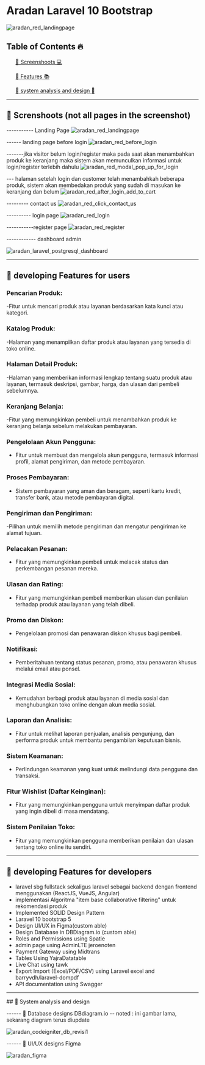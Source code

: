 # Aradan Laravel 10 Bootstrap
![aradan_red_landingpage](https://github.com/aslan-asilon31/aradan_laravel_postgresql/assets/116990574/dc3adcf4-fd3c-402f-9f8f-6d19fac54fdb)


## Table of Contents 🔥

<div class="">
<ol>
<a href="#screenshoot">💠 Screenshoots 💻</a>
</ol>

<ol>
<a href="#feature">💠 Features 📚</a>
</ol>

<ol>
<a href="#analysis">💠 system analysis and design 📂</a>
</ol>
</div>

<hr>

<div class="" id="screenshoot">

## 💠 Screnshoots (not all pages in the screenshot) <br>
----------- Landing Page
![aradan_red_landingpage](https://github.com/aslan-asilon31/aradan_laravel_postgresql/assets/116990574/dc3adcf4-fd3c-402f-9f8f-6d19fac54fdb)

------ landing page before login
![aradan_red_before_login](https://github.com/aslan-asilon31/aradan_laravel_postgresql/assets/116990574/5f8be881-7ded-48c9-87b6-db9dfbe3da00)

-------jika visitor belum login/register maka pada saat akan menambahkan produk ke keranjang maka sistem akan memunculkan informasi untuk login/register terlebih dahulu
![aradan_red_modal_pop_up_for_login](https://github.com/aslan-asilon31/aradan_laravel_postgresql/assets/116990574/98887be4-9ffe-4fe8-a4db-4288b64ba71c)

--- halaman setelah login dan customer telah menambahkah beberapa produk, sistem akan membedakan produk yang sudah di masukan ke keranjang dan belum
![aradan_red_after_login_add_to_cart](https://github.com/aslan-asilon31/aradan_laravel_postgresql/assets/116990574/bf523f50-5ab7-4e6f-89df-ea7f2ae9affd)

--------- contact us
![aradan_red_click_contact_us](https://github.com/aslan-asilon31/aradan_laravel_postgresql/assets/116990574/b621f136-3cc4-4c99-8cb7-3ece68086d83)

---------- login page
![aradan_red_login](https://github.com/aslan-asilon31/aradan_laravel_postgresql/assets/116990574/22034d7c-2fdb-4094-bebf-1a8addbcf6eb)

-----------register page
![aradan_red_register](https://github.com/aslan-asilon31/aradan_laravel_postgresql/assets/116990574/33068566-5101-4355-aecb-75f57972f32d)


------------ dashboard admin

![aradan_laravel_postgresql_dashboard](https://github.com/aslan-asilon31/aradan_laravel_postgresql/assets/116990574/114648c4-1e5b-4ce0-b265-8a1ca96b0f02)


</div>

<hr>


<div class="" id="feature">

## 💠 developing Features for users

### Pencarian Produk:
-Fitur untuk mencari produk atau layanan berdasarkan kata kunci atau kategori.<br>

### Katalog Produk:
-Halaman yang menampilkan daftar produk atau layanan yang tersedia di toko online.<br>

### Halaman Detail Produk:
-Halaman yang memberikan informasi lengkap tentang suatu produk atau layanan, termasuk deskripsi, gambar, harga, dan ulasan dari pembeli sebelumnya.<br>

### Keranjang Belanja:
-Fitur yang memungkinkan pembeli untuk menambahkan produk ke keranjang belanja sebelum melakukan pembayaran.<br>

### Pengelolaan Akun Pengguna:
- Fitur untuk membuat dan mengelola akun pengguna, termasuk informasi profil, alamat pengiriman, dan metode pembayaran.<br>

### Proses Pembayaran:
- Sistem pembayaran yang aman dan beragam, seperti kartu kredit, transfer bank, atau metode pembayaran digital.<br>

### Pengiriman dan Pengiriman:
-Pilihan untuk memilih metode pengiriman dan mengatur pengiriman ke alamat tujuan.<br>

### Pelacakan Pesanan:
- Fitur yang memungkinkan pembeli untuk melacak status dan perkembangan pesanan mereka.<br>

### Ulasan dan Rating:
- Fitur yang memungkinkan pembeli memberikan ulasan dan penilaian terhadap produk atau layanan yang telah dibeli.<br>

### Promo dan Diskon:
- Pengelolaan promosi dan penawaran diskon khusus bagi pembeli.<br>

### Notifikasi:
- Pemberitahuan tentang status pesanan, promo, atau penawaran khusus melalui email atau ponsel.<br>

### Integrasi Media Sosial:
- Kemudahan berbagi produk atau layanan di media sosial dan menghubungkan toko online dengan akun media sosial.<br>

### Laporan dan Analisis:
- Fitur untuk melihat laporan penjualan, analisis pengunjung, dan performa produk untuk membantu pengambilan keputusan bisnis.<br>

### Sistem Keamanan:
- Perlindungan keamanan yang kuat untuk melindungi data pengguna dan transaksi.<br>

### Fitur Wishlist (Daftar Keinginan):
- Fitur yang memungkinkan pengguna untuk menyimpan daftar produk yang ingin dibeli di masa mendatang.<br>

### Sistem Penilaian Toko:
- Fitur yang memungkinkan pengguna memberikan penilaian dan ulasan tentang toko online itu sendiri.<br>

<hr>

## 💠 developing Features for developers
- laravel sbg fullstack sekaligus laravel sebagai backend dengan frontend menggunakan (ReactJS, VueJS, Angular) <br>
- implementasi Algoritma "item base collaborative filtering" untuk rekomendasi produk <br>
- Implemented SOLID Design Pattern<br>
- Laravel 10 bootstrap 5<br>
- Design UI/UX in Figma(custom able)<br>
- Design Database in DBDiagram.io (custom able)<br>
- Roles and Permissions using Spatie<br>
- admin page using AdminLTE jeroenoten<br>
- Payment Gateway using Midtrans<br>
- Tables Using YajraDatatable<br>
- Live Chat using tawk<br>
- Export Import (Excel/PDF/CSV) using Laravel excel and barryvdh/laravel-dompdf<br>
- API documentation using Swagger<br>
</div>

<hr>

<div class="" id="analysis">
## 💠 System analysis and design

------ 💠 Database designs DBdiagram.io
-- noted : ini gambar lama, sekarang diagram terus diupdate

![aradan_codeigniter_db_revisi1](https://github.com/aslan-asilon31/aradan_laravel10_bootstrap/assets/116990574/6d3c2a4d-bb0d-43d4-a523-bec5e632d9d3)

------ 💠 UI/UX designs Figma

![aradan_figma](https://github.com/aslan-asilon31/aradan_laravel10_bootstrap/assets/116990574/f4730bbd-ca05-4976-9606-19cef83fcad5)

</div>
